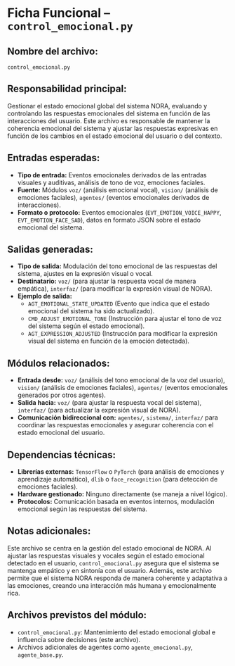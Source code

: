 # Ficha Funcional – `control_emocional.py`

## Nombre del archivo:
`control_emocional.py`

## Responsabilidad principal:
Gestionar el estado emocional global del sistema NORA, evaluando y controlando las respuestas emocionales del sistema en función de las interacciones del usuario. Este archivo es responsable de mantener la coherencia emocional del sistema y ajustar las respuestas expresivas en función de los cambios en el estado emocional del usuario o del contexto.

## Entradas esperadas:
- **Tipo de entrada:** Eventos emocionales derivados de las entradas visuales y auditivas, análisis de tono de voz, emociones faciales.
- **Fuente:** Módulos `voz/` (análisis emocional vocal), `vision/` (análisis de emociones faciales), `agentes/` (eventos emocionales derivados de interacciones).
- **Formato o protocolo:** Eventos emocionales (`EVT_EMOTION_VOICE_HAPPY`, `EVT_EMOTION_FACE_SAD`), datos en formato JSON sobre el estado emocional del sistema.

## Salidas generadas:
- **Tipo de salida:** Modulación del tono emocional de las respuestas del sistema, ajustes en la expresión visual o vocal.
- **Destinatario:** `voz/` (para ajustar la respuesta vocal de manera empática), `interfaz/` (para modificar la expresión visual de NORA).
- **Ejemplo de salida:**
  - `AGT_EMOTIONAL_STATE_UPDATED` (Evento que indica que el estado emocional del sistema ha sido actualizado).
  - `CMD_ADJUST_EMOTIONAL_TONE` (Instrucción para ajustar el tono de voz del sistema según el estado emocional).
  - `AGT_EXPRESSION_ADJUSTED` (Instrucción para modificar la expresión visual del sistema en función de la emoción detectada).

## Módulos relacionados:
- **Entrada desde:** `voz/` (análisis del tono emocional de la voz del usuario), `vision/` (análisis de emociones faciales), `agentes/` (eventos emocionales generados por otros agentes).
- **Salida hacia:** `voz/` (para ajustar la respuesta vocal del sistema), `interfaz/` (para actualizar la expresión visual de NORA).
- **Comunicación bidireccional con:** `agentes/`, `sistema/`, `interfaz/` para coordinar las respuestas emocionales y asegurar coherencia con el estado emocional del usuario.

## Dependencias técnicas:
- **Librerías externas:** `TensorFlow` o `PyTorch` (para análisis de emociones y aprendizaje automático), `dlib` o `face_recognition` (para detección de emociones faciales).
- **Hardware gestionado:** Ninguno directamente (se maneja a nivel lógico).
- **Protocolos:** Comunicación basada en eventos internos, modulación emocional según las respuestas del sistema.

## Notas adicionales:
Este archivo se centra en la gestión del estado emocional de NORA. Al ajustar las respuestas visuales y vocales según el estado emocional detectado en el usuario, `control_emocional.py` asegura que el sistema se mantenga empático y en sintonía con el usuario. Además, este archivo permite que el sistema NORA responda de manera coherente y adaptativa a las emociones, creando una interacción más humana y emocionalmente rica.

## Archivos previstos del módulo:
- `control_emocional.py`: Mantenimiento del estado emocional global e influencia sobre decisiones (este archivo).
- Archivos adicionales de agentes como `agente_emocional.py`, `agente_base.py`.
